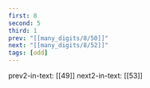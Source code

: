 ```yaml
---
first: 8
second: 5
third: 1
prev: "[[many_digits/8/50]]"
next: "[[many_digits/8/52]]"
tags: [odd]
---
```

prev2-in-text: [[49]]
next2-in-text: [[53]]
